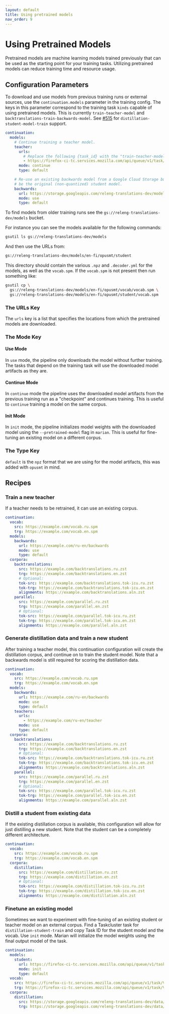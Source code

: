 ```yaml
---
layout: default
title: Using pretrained models
nav_order: 9
---
```


# Using Pretrained Models

Pretrained models are machine learning models trained previously that can be used as the starting point for your training tasks.
Utilizing pretrained models can reduce training time and resource usage.

## Configuration Parameters

To download and use models from previous training runs or external sources, use the `continuation.models` parameter in the training config. The keys in this parameter correspond to the training task `kinds` capable of using pretrained models. This is currently `train-teacher-model` and `backtranslations-train-backwards-model`. See [#515](https://github.com/mozilla/translations/issues/515) for `distillation-student-model-train` support.

```yaml
continuation:
  models:
    # Continue training a teacher model.
    teacher:
      urls:
        # Replace the following {task_id} with the "train-teacher-model" task id.
        - https://firefox-ci-tc.services.mozilla.com/api/queue/v1/task/{task_id}/artifacts/public/build
      mode: continue
      type: default

    # Re-use an existing backwards model from a Google Cloud Storage bucket. This must
    # be the original (non-quantized) student model.
    backwards:
      url: https://storage.googleapis.com/releng-translations-dev/models/en-fi/opusmt/student/
      mode: use
      type: default
```

To find models from older training runs see the `gs://releng-translations-dev/models` bucket.

For instance you can see the models available for the following commands:

```sh
gsutil ls gs://releng-translations-dev/models
```

And then use the URLs from:

```sh
gs://releng-translations-dev/models/en-fi/opusmt/student
```

This directory should contain the various `.npz` and `.decoder.yml` for the models, as well as the `vocab.spm`. If the `vocab.spm` is not present then run something like:

```sh
gsutil cp \
  gs://releng-translations-dev/models/en-fi/opusmt/vocab/vocab.spm \
  gs://releng-translations-dev/models/en-fi/opusmt/student/vocab.spm
```

### The URLs Key

The `urls` key is a list that specifies the locations from which the pretrained models are downloaded.

### The Mode Key

#### Use Mode

In `use` mode, the pipeline only downloads the model without further training. The tasks that depend on the training task will use the downloaded model artifacts as they are.

#### Continue Mode

In `continue` mode the pipeline uses the downloaded model artifacts from the previous training run as a "checkpoint" and continues training. This is useful to `continue` training a model on the same corpus.

#### Init Mode

In `init` mode, the pipeline initializes model weights with the downloaded model using the `--pretrained-model` flag in `marian`. This is useful for fine-tuning an existing model on a different corpus.

### The Type Key

`default` is the `npz` format that we are using for the model artifacts, this was added with `opusmt` in mind.

## Recipes

### Train a new teacher

If a teacher needs to be retrained, it can use an existing corpus.

```yaml
continuation:
  vocab:
    src: https://example.com/vocab.ru.spm
    trg: https://example.com/vocab.en.spm
  models:
    backwards:
      url: https://example.com/ru-en/backwards
      mode: use
      type: default
  corpora:
    backtranslations:
      src: https://example.com/backtranslations.ru.zst
      trg: https://example.com/backtranslations.en.zst
      # Optional:
      tok-src: https://example.com/backtranslations.tok-icu.ru.zst
      tok-trg: https://example.com/backtranslations.tok-icu.en.zst
      alignments: https://example.com/backtranslations.aln.zst
    parallel:
      src: https://example.com/parallel.ru.zst
      trg: https://example.com/parallel.en.zst
      # Optional:
      tok-src: https://example.com/parallel.tok-icu.ru.zst
      tok-trg: https://example.com/parallel.tok-icu.en.zst
      alignments: https://example.com/parallel.aln.zst
```

### Generate distillation data and train a new student

After training a teacher model, this continuation configuration will create the
distillation corpus, and continue on to train the student model. Note that a backwards
model is still required for scoring the distillation data.

```yaml
continuation:
  vocab:
    src: https://example.com/vocab.ru.spm
    trg: https://example.com/vocab.en.spm
  models:
    backwards:
      url: https://example.com/ru-en/backwards
      mode: use
      type: default
    teachers:
      urls:
        - https://example.com/ru-en/teacher
      mode: use
      type: default
  corpora:
    backtranslations:
      src: https://example.com/backtranslations.ru.zst
      trg: https://example.com/backtranslations.en.zst
      # Optional:
      tok-src: https://example.com/backtranslations.tok-icu.ru.zst
      tok-trg: https://example.com/backtranslations.tok-icu.en.zst
      alignments: https://example.com/backtranslations.aln.zst
    parallel:
      src: https://example.com/parallel.ru.zst
      trg: https://example.com/parallel.en.zst
      # Optional:
      tok-src: https://example.com/parallel.tok-icu.ru.zst
      tok-trg: https://example.com/parallel.tok-icu.en.zst
      alignments: https://example.com/parallel.aln.zst
```


### Distill a student from existing data

If the existing distillation corpus is available, this configuration will allow for just
distilling a new student. Note that the student can be a completely different architecture.
   
```yaml    
continuation:
  vocab:
    src: https://example.com/vocab.ru.spm
    trg: https://example.com/vocab.en.spm
  corpora:
    distillation:
      src: https://example.com/distillation.ru.zst
      trg: https://example.com/distillation.en.zst
      # Optional:
      tok-src: https://example.com/distillation.tok-icu.ru.zst
      tok-trg: https://example.com/distillation.tok-icu.en.zst
      alignments: https://example.com/distillation.aln.zst
```

### Finetune an existing model

Sometimes we want to experiment with fine-tuning of an existing student or teacher model on an external corpus.
Find a Taskcluster task for `distillation-student-train` and copy Task ID for the student model and the vocab. 
Use `init` mode. Marian will initialize the model weights using the final output model of the task.

```yaml  
continuation:
  models:
    student:
      url: https://firefox-ci-tc.services.mozilla.com/api/queue/v1/task/VF2YHgQXQ4SOKUjnMLzzhw/artifacts/public/build
      mode: init
      type: default
  vocab:
    src: https://firefox-ci-tc.services.mozilla.com/api/queue/v1/task/VF2YHgQXQ4SOKUjnMLzzhw/runs/0/artifacts/public%2Fbuild%2Fvocab.en.spm
    trg: https://firefox-ci-tc.services.mozilla.com/api/queue/v1/task/VF2YHgQXQ4SOKUjnMLzzhw/runs/0/artifacts/public%2Fbuild%2Fvocab.ja.spm
  corpora:
    distillation:
      src: https://storage.googleapis.com/releng-translations-dev/data/llm/en-ja_JP/qwen-3-235b-a22b-fp8-vllm/qererank8/diverse_sample.10M.filtered2.en.zst
      trg: https://storage.googleapis.com/releng-translations-dev/data/llm/en-ja_JP/qwen-3-235b-a22b-fp8-vllm/qererank8/diverse_sample.10M.filtered2.ja.zst

```